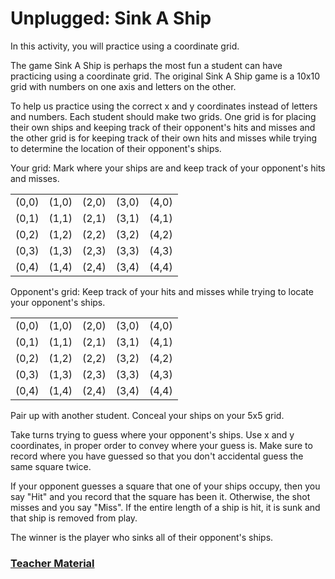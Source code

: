 # Unplugged: Sink A Ship

In this activity, you will practice using a coordinate grid.

The game Sink A Ship is perhaps the most fun a student can have practicing using a coordinate grid. The original Sink A Ship game is a 10x10 grid with numbers on one axis and letters on the other.

To help us practice using the correct x and y coordinates instead of letters and numbers. Each student should make two grids. One grid is for placing their own ships and keeping track of their opponent's hits and misses and the other grid is for keeping track of their own hits and misses while trying to determine the location of their opponent's ships.

Your grid: Mark where your ships are and keep track of your opponent's hits and misses.

|       |       |       |       |       |
|  ---  |  ---  |  ---  |  ---  |  ---  |
| (0,0) | (1,0) | (2,0) | (3,0) | (4,0) |
| (0,1) | (1,1) | (2,1) | (3,1) | (4,1) |
| (0,2) | (1,2) | (2,2) | (3,2) | (4,2) |
| (0,3) | (1,3) | (2,3) | (3,3) | (4,3) |
| (0,4) | (1,4) | (2,4) | (3,4) | (4,4) |

Opponent's grid: Keep track of your hits and misses while trying to locate your opponent's ships.

|       |       |       |       |       |
|  ---  |  ---  |  ---  |  ---  |  ---  |
| (0,0) | (1,0) | (2,0) | (3,0) | (4,0) |
| (0,1) | (1,1) | (2,1) | (3,1) | (4,1) |
| (0,2) | (1,2) | (2,2) | (3,2) | (4,2) |
| (0,3) | (1,3) | (2,3) | (3,3) | (4,3) |
| (0,4) | (1,4) | (2,4) | (3,4) | (4,4) |

Pair up with another student. Conceal your ships on your 5x5 grid.

Take turns trying to guess where your opponent's ships. Use x and y coordinates, in proper order to convey where your guess is. Make sure to record where you have guessed so that you don't accidental guess the same square twice.

If your opponent guesses a square that one of your ships occupy, then you say "Hit" and you record that the square has been it. Otherwise, the shot misses and you say "Miss". If the entire length of a ship is hit, it is sunk and that ship is removed from play.

The winner is the player who sinks all of their opponent's ships.

### [Teacher Material](/courses/csintro1/about/teachers)
